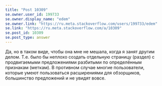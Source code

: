 ```yaml
---
title: "Post 10309"
se.owner.user_id: 199733
se.owner.display_name: "edem"
se.owner.link: "https://ru.meta.stackoverflow.com/users/199733/edem"
se.link: "https://ru.meta.stackoverflow.com/a/10309"
se.post_id: 10309
se.post_type: answer
---
```

<p>Да, но в таком виде, чтобы она мне не мешала, когда я занят другим делом. Т.е. было бы неплохо создать отдельную страницу (раздел) с продвигаемыми предложениями разбитыми по определённым признакам (меткам). В противном случае многие пользователи, которые умеют пользоваться расширениями для обзорщиков, большинство предложений и не увидят вовсе.</p>
